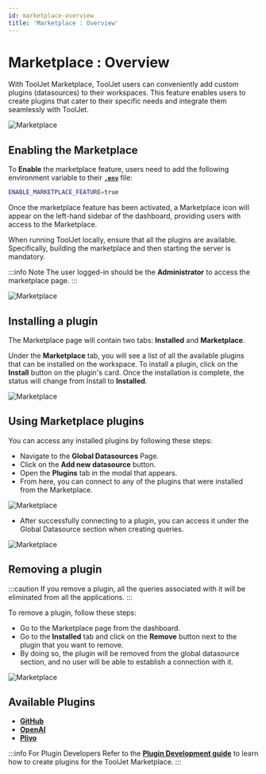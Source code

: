 ```yaml
---
id: marketplace-overview
title: 'Marketplace : Overview'
---
```


# Marketplace : Overview

With ToolJet Marketplace, ToolJet users can conveniently add custom plugins (datasources) to their workspaces. This feature enables users to create plugins that cater to their specific needs and integrate them seamlessly with ToolJet.

<div style={{textAlign: 'center'}}>

<img className="screenshot-full" src="/img/marketplace/overview/marketplace.png" alt="Marketplace" />

</div>

## Enabling the Marketplace 

To **Enable** the marketplace feature, users need to add the following environment variable to their **[`.env`](/docs/setup/env-vars#marketplace)** file:

```bash
ENABLE_MARKETPLACE_FEATURE=true
```

Once the marketplace feature has been activated, a Marketplace icon will appear on the left-hand sidebar of the dashboard, providing users with access to the Marketplace.

When running ToolJet locally, ensure that all the plugins are available. Specifically, building the marketplace and then starting the server is mandatory.

:::info Note
The user logged-in should be the **Administrator** to access the marketplace page.
:::

<div style={{textAlign: 'center'}}>

<img className="screenshot-full" src="/img/marketplace/overview/icon.png" alt="Marketplace" />

</div>

## Installing a plugin

The Marketplace page will contain two tabs: **Installed** and **Marketplace**. 

Under the **Marketplace** tab, you will see a list of all the available plugins that can be installed on the workspace. To install a plugin, click on the **Install** button on the plugin's card. Once the installation is complete, the status will change from Install to **Installed**.

<div style={{textAlign: 'center'}}>

<img className="screenshot-full" src="/img/marketplace/overview/allplugins.png" alt="Marketplace" />

</div>

## Using Marketplace plugins

You can access any installed plugins by following these steps:

- Navigate to the **Global Datasources** Page.
- Click on the **Add new datasource** button.
- Open the **Plugins** tab in the modal that appears.
- From here, you can connect to any of the plugins that were installed from the Marketplace.

<div style={{textAlign: 'center'}}>

<img className="screenshot-full" src="/img/marketplace/overview/gdsplugin.png" alt="Marketplace" />

</div>

- After successfully connecting to a plugin, you can access it under the Global Datasource section when creating queries.

<div style={{textAlign: 'center'}}>

<img className="screenshot-full" src="/img/marketplace/overview/query.png" alt="Marketplace" />

</div>

## Removing a plugin

:::caution
If you remove a plugin, all the queries associated with it will be eliminated from all the applications.
:::

To remove a plugin, follow these steps:
- Go to the Marketplace page from the dashboard.
- Go to the **Installed** tab and click on the **Remove** button next to the plugin that you want to remove.
- By doing so, the plugin will be removed from the global datasource section, and no user will be able to establish a connection with it.

<div style={{textAlign: 'center'}}>

<img className="screenshot-full" src="/img/marketplace/overview/remove.png" alt="Marketplace" />

</div>

## Available Plugins
- **[GitHub](/docs/marketplace/plugins/marketplace-plugin-github)**
- **[OpenAI](/docs/marketplace/plugins/marketplace-plugin-openai)**
- **[Plivo](/docs/marketplace/plugins/marketplace-plugin-plivo)**

:::info For Plugin Developers
Refer to the **[Plugin Development guide](/docs/contributing-guide/marketplace/marketplace-setup)** to learn how to create plugins for the ToolJet Marketplace.
:::